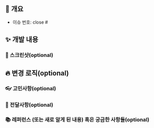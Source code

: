 ## 📌 개요

<!-- 관련있는 이슈 번호(#000)을 적어주세요. -->

- 이슈 번호: close #

## ✨ 개발 내용

<!-- 개발한 내용을 설명을 적어주세요 -->

### 📸 스크린샷(optional)

<!-- 관련 스크린샷이 필요하다면 스크린샷을 첨부해주세요 -->

## 🔥 변경 로직(optional)

<!-- 변경된 로직이 있다면 적어주세요. -->

### 👓 고민사항(optional)

### 📩 전달사항(optional)

### 📚 레퍼런스 (또는 새로 알게 된 내용) 혹은 궁금한 사항들(optional)

<!-- 참고할 사항이 있다면 적어주세요 -->
